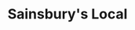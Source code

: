 ---
title: "Sainsbury's Local"
url: /bristol/sainsburys-local-badminton-road/
shop: Lebensmittel
---